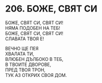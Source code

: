 # 206. БОЖЕ, СВЯТ СИ  
  
БОЖЕ, СВЯТ СИ, СВЯТ СИ!  
НЯМА ПОДОБЕН НА ТЕБ!  
БОЖЕ, СВЯТ СИ, СВЯТ СИ!  
СЛАВАТА ТВОЯ Е!  
  
ВЕЧНО ЩЕ ПЕЯ  
ХВАЛАТА ТИ,  
ВЛЮБЕН ДЪЛБОКО В ТЕБ,  
В ТВОИТЕ ДВОРОВЕ,  
ПРЕД ТВОЯ ТРОН,  
ТУК АЗ ОТКРИХ СВОЯ ДОМ.  


<DownloadsButton pdf="/pdf/206-bozhe-swqt-si.pdf" />

<DownloadChordsButton pdf="/chords/206-bozhe-swqt-si_akord.pdf"/>
